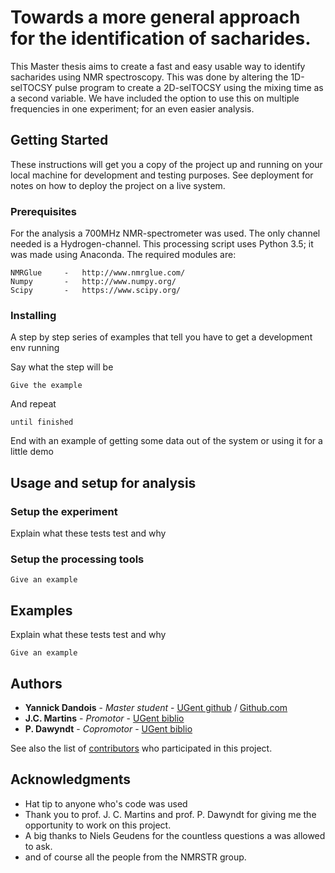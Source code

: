 # Towards a more general approach for the identification of sacharides.

This Master thesis aims to create a fast and easy usable way to identify sacharides using NMR spectroscopy.
This was done by altering the 1D-selTOCSY pulse program to create a 2D-selTOCSY using the mixing time as a second variable.
We have included the option to use this on multiple frequencies in one experiment; for an even easier analysis.

## Getting Started

These instructions will get you a copy of the project up and running on your local machine for development and testing purposes. See deployment for notes on how to deploy the project on a live system.

### Prerequisites

For the analysis a 700MHz NMR-spectrometer was used. The only channel needed is a Hydrogen-channel.
This processing script uses Python 3.5; it was made using Anaconda. The required modules are:

```
NMRGlue		-	http://www.nmrglue.com/
Numpy		-	http://www.numpy.org/
Scipy		-	https://www.scipy.org/

```

### Installing 

A step by step series of examples that tell you have to get a development env running

Say what the step will be

```
Give the example
```

And repeat

```
until finished
```

End with an example of getting some data out of the system or using it for a little demo

## Usage and setup for analysis

### Setup the experiment

Explain what these tests test and why

### Setup the processing tools

```
Give an example
```

## Examples

Explain what these tests test and why

```
Give an example
```

## Authors

* **Yannick Dandois** - *Master student* - [UGent github](https://github.ugent.be/ydandois) / [Github.com](https://github.com/FramedYannick)
* **J.C. Martins** - *Promotor* - [UGent biblio](https://biblio.ugent.be/person/801000687646)
* **P. Dawyndt** - *Copromotor* - [UGent biblio](http://www.twist.ugent.be/index.php?page=personeel&ugentid=801001355633)

See also the list of [contributors](https://github.com/your/project/contributors) who participated in this project.

## Acknowledgments

* Hat tip to anyone who's code was used
* Thank you to prof. J. C. Martins and prof. P. Dawyndt for giving me the opportunity to work on this project.
* A big thanks to Niels Geudens for the countless questions a was allowed to ask.
* and of course all the people from the NMRSTR group.
